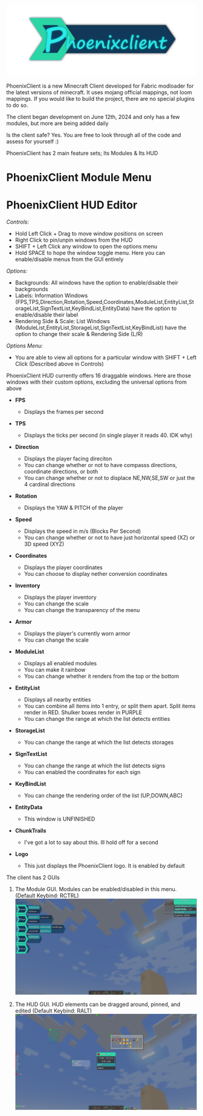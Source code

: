 ![Screenshot](pictures/Logo2.png)

PhoenixClient is a new Minecraft Client developed for Fabric modloader for the latest versions of minecraft.
It uses mojang official mappings, not loom mappings. If you would like to build the project, there are no special plugins to do so.

The client began development on June 12th, 2024 and only has a few modules, but more are being added daily

Is the client safe? Yes. You are free to look through all of the code and assess for yourself :)

PhoenixClient has 2 main feature sets; Its Modules & Its HUD

# PhoenixClient Module Menu

# PhoenixClient HUD Editor

*Controls:*
  - Hold Left Click + Drag to move window positions on screen
  - Right Click to pin/unpin windows from the HUD
  - SHIFT + Left Click any window to open the options menu
  - Hold SPACE to hope the window toggle menu. Here you can enable/disable menus from the GUI entirely
    
  *Options:*
  - Backgrounds: All windows have the option to enable/disable their backgrounds
  - Labels: Information Windows (FPS,TPS,Direction,Rotation,Speed,Coordinates,ModuleList,EntityList,StorageList,SignTextList,KeyBindList,EntityData) have the option to enable/disable their label
  - Rendering Side & Scale: List Windows (ModuleList,EntityList,StorageList,SignTextList,KeyBindList) have the option to change their scale & Rendering Side (L/R)

  *Options Menu:*
  - You are able to view all options for a particular window with SHIFT + Left Click (Described above in Controls)

  PhoenixClient HUD currently offers 16 draggable windows. Here are those windows with their custom options, excluding the universal options from above
  - **FPS**
    - Displays the frames per second
      
  - **TPS**
    - Displays the ticks per second (in single player it reads 40. IDK why)
   
  - **Direction**
    - Displays the player facing direciton
    - You can change whether or not to have compasss directions, coordinate directions, or both
    - You can change whether or not to displace NE,NW,SE,SW or just the 4 cardinal directions

  - **Rotation**
    - Displays the YAW & PITCH of the player

  - **Speed**
    - Displays the speed in m/s (Blocks Per Second)
    - You can change whether or not to have just horizontal speed (XZ) or 3D speed (XYZ)

  - **Coordinates**
    - Displays the player coordinates
    - You can choose to display nether conversion coordinates

  - **Inventory**
    - Displays the player inventory
    - You can change the scale
    - You can change the transparency of the menu

  - **Armor**
    - Displays the player's currently worn armor
    - You can change the scale

  - **ModuleList**
    - Displays all enabled modules
    - You can make it rainbow
    - You can change whether it renders from the top or the bottom

  - **EntityList**
    - Displays all nearby entities
    - You can combine all items into 1 entry, or split them apart. Split items render in RED. Shulker boxes render in PURPLE
    - You can change the range at which the list detects entities

  - **StorageList**
    - You can change the range at which the list detects storages

  - **SignTextList**
    - You can change the range at which the list detects signs
    - You can enabled the coordinates for each sign

  - **KeyBindList**
    - You can change the rendering order of the list (UP,DOWN,ABC)

  - **EntityData**
    - This window is UNFINISHED

  - **ChunkTrails**
    - I've got a lot to say about this. Ill hold off for a second

  - **Logo**
    - This just displays the PhoenixClient logo. It is enabled by default


The client has 2 GUIs

1) The Module GUI. Modules can be enabled/disabled in this menu. (Default Keybind: RCTRL)
![Screenshot](pictures/mainGUI.jpg)

2) The HUD GUI. HUD elements can be dragged around, pinned, and edited (Default Keybind: RALT)
![Screenshot](pictures/hudGUI.jpg)

